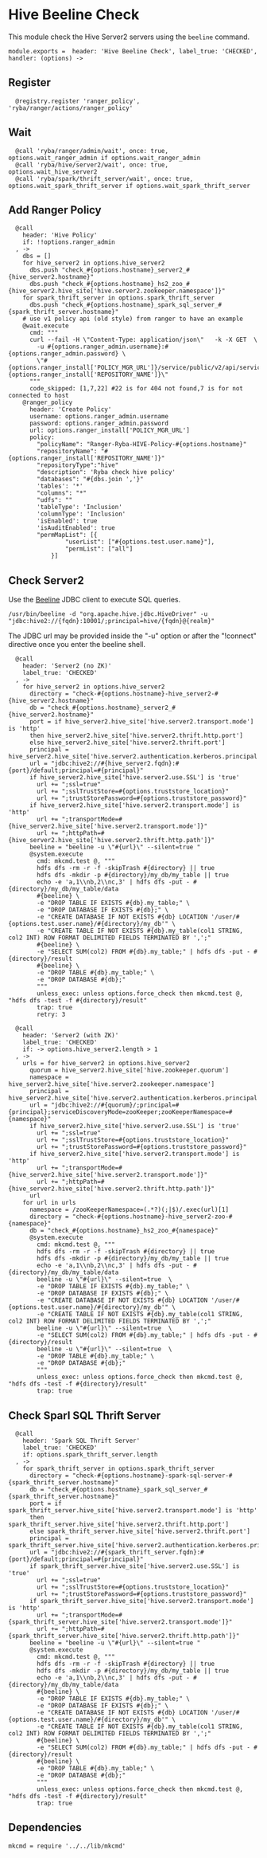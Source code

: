 
# Hive Beeline Check

This module check the Hive Server2 servers using the `beeline` command.

    module.exports =  header: 'Hive Beeline Check', label_true: 'CHECKED', handler: (options) ->

## Register

      @registry.register 'ranger_policy', 'ryba/ranger/actions/ranger_policy'

## Wait

      @call 'ryba/ranger/admin/wait', once: true, options.wait_ranger_admin if options.wait_ranger_admin
      @call 'ryba/hive/server2/wait', once: true, options.wait_hive_server2
      @call 'ryba/spark/thrift_server/wait', once: true, options.wait_spark_thrift_server if options.wait_spark_thrift_server

## Add Ranger Policy 

      @call
        header: 'Hive Policy'
        if: !!options.ranger_admin
      , ->
        dbs = []
        for hive_server2 in options.hive_server2
          dbs.push "check_#{options.hostname}_server2_#{hive_server2.hostname}"
          dbs.push "check_#{options.hostname}_hs2_zoo_#{hive_server2.hive_site['hive.server2.zookeeper.namespace']}"
        for spark_thrift_server in options.spark_thrift_server
          dbs.push "check_#{options.hostname}_spark_sql_server_#{spark_thrift_server.hostname}"
        # use v1 policy api (old style) from ranger to have an example
        @wait.execute
          cmd: """
          curl --fail -H \"Content-Type: application/json\"   -k -X GET  \
            -u #{options.ranger_admin.username}:#{options.ranger_admin.password} \
            \"#{options.ranger_install['POLICY_MGR_URL']}/service/public/v2/api/service/name/#{options.ranger_install['REPOSITORY_NAME']}\"
          """
          code_skipped: [1,7,22] #22 is for 404 not found,7 is for not connected to host
        @ranger_policy
          header: 'Create Policy'
          username: options.ranger_admin.username
          password: options.ranger_admin.password
          url: options.ranger_install['POLICY_MGR_URL']
          policy:
            "policyName": "Ranger-Ryba-HIVE-Policy-#{options.hostname}"
            "repositoryName": "#{options.ranger_install['REPOSITORY_NAME']}"
            "repositoryType":"hive"
            "description": 'Ryba check hive policy'
            "databases": "#{dbs.join ','}"
            'tables': '*'
            "columns": "*"
            "udfs": ""
            'tableType': 'Inclusion'
            'columnType': 'Inclusion'
            'isEnabled': true
            'isAuditEnabled': true
            "permMapList": [{
            		"userList": ["#{options.test.user.name}"],
            		"permList": ["all"]
            	}]

## Check Server2

Use the [Beeline][beeline] JDBC client to execute SQL queries.

```
/usr/bin/beeline -d "org.apache.hive.jdbc.HiveDriver" -u "jdbc:hive2://{fqdn}:10001/;principal=hive/{fqdn}@{realm}"
```

The JDBC url may be provided inside the "-u" option or after the "!connect"
directive once you enter the beeline shell.

      @call
        header: 'Server2 (no ZK)'
        label_true: 'CHECKED'
      , ->
        for hive_server2 in options.hive_server2
          directory = "check-#{options.hostname}-hive_server2-#{hive_server2.hostname}"
          db = "check_#{options.hostname}_server2_#{hive_server2.hostname}"
          port = if hive_server2.hive_site['hive.server2.transport.mode'] is 'http'
          then hive_server2.hive_site['hive.server2.thrift.http.port']
          else hive_server2.hive_site['hive.server2.thrift.port']
          principal = hive_server2.hive_site['hive.server2.authentication.kerberos.principal']
          url = "jdbc:hive2://#{hive_server2.fqdn}:#{port}/default;principal=#{principal}"
          if hive_server2.hive_site['hive.server2.use.SSL'] is 'true'
            url += ";ssl=true"
            url += ";sslTrustStore=#{options.truststore_location}"
            url += ";trustStorePassword=#{options.truststore_password}"
          if hive_server2.hive_site['hive.server2.transport.mode'] is 'http'
            url += ";transportMode=#{hive_server2.hive_site['hive.server2.transport.mode']}"
            url += ";httpPath=#{hive_server2.hive_site['hive.server2.thrift.http.path']}"
          beeline = "beeline -u \"#{url}\" --silent=true "
          @system.execute
            cmd: mkcmd.test @, """
            hdfs dfs -rm -r -f -skipTrash #{directory} || true
            hdfs dfs -mkdir -p #{directory}/my_db/my_table || true
            echo -e 'a,1\\nb,2\\nc,3' | hdfs dfs -put - #{directory}/my_db/my_table/data
            #{beeline} \
            -e "DROP TABLE IF EXISTS #{db}.my_table;" \
            -e "DROP DATABASE IF EXISTS #{db};" \
            -e "CREATE DATABASE IF NOT EXISTS #{db} LOCATION '/user/#{options.test.user.name}/#{directory}/my_db'" \
            -e "CREATE TABLE IF NOT EXISTS #{db}.my_table(col1 STRING, col2 INT) ROW FORMAT DELIMITED FIELDS TERMINATED BY ',';"
            #{beeline} \
            -e "SELECT SUM(col2) FROM #{db}.my_table;" | hdfs dfs -put - #{directory}/result
            #{beeline} \
            -e "DROP TABLE #{db}.my_table;" \
            -e "DROP DATABASE #{db};"
            """
            unless_exec: unless options.force_check then mkcmd.test @, "hdfs dfs -test -f #{directory}/result"
            trap: true
            retry: 3

      @call
        header: 'Server2 (with ZK)'
        label_true: 'CHECKED'
        if: -> options.hive_server2.length > 1
      , ->
        urls = for hive_server2 in options.hive_server2
          quorum = hive_server2.hive_site['hive.zookeeper.quorum']
          namespace = hive_server2.hive_site['hive.server2.zookeeper.namespace']
          principal = hive_server2.hive_site['hive.server2.authentication.kerberos.principal']
          url = "jdbc:hive2://#{quorum}/;principal=#{principal};serviceDiscoveryMode=zooKeeper;zooKeeperNamespace=#{namespace}"
          if hive_server2.hive_site['hive.server2.use.SSL'] is 'true'
            url += ";ssl=true"
            url += ";sslTrustStore=#{options.truststore_location}"
            url += ";trustStorePassword=#{options.truststore_password}"
          if hive_server2.hive_site['hive.server2.transport.mode'] is 'http'
            url += ";transportMode=#{hive_server2.hive_site['hive.server2.transport.mode']}"
            url += ";httpPath=#{hive_server2.hive_site['hive.server2.thrift.http.path']}"
          url
        for url in urls
          namespace = /zooKeeperNamespace=(.*?)(;|$)/.exec(url)[1]
          directory = "check-#{options.hostname}-hive_server2-zoo-#{namespace}"
          db = "check_#{options.hostname}_hs2_zoo_#{namespace}"
          @system.execute
            cmd: mkcmd.test @, """
            hdfs dfs -rm -r -f -skipTrash #{directory} || true
            hdfs dfs -mkdir -p #{directory}/my_db/my_table || true
            echo -e 'a,1\\nb,2\\nc,3' | hdfs dfs -put - #{directory}/my_db/my_table/data
            beeline -u \"#{url}\" --silent=true  \
            -e "DROP TABLE IF EXISTS #{db}.my_table;" \
            -e "DROP DATABASE IF EXISTS #{db};" \
            -e "CREATE DATABASE IF NOT EXISTS #{db} LOCATION '/user/#{options.test.user.name}/#{directory}/my_db'" \
            -e "CREATE TABLE IF NOT EXISTS #{db}.my_table(col1 STRING, col2 INT) ROW FORMAT DELIMITED FIELDS TERMINATED BY ',';"
            beeline -u \"#{url}\" --silent=true  \
            -e "SELECT SUM(col2) FROM #{db}.my_table;" | hdfs dfs -put - #{directory}/result
            beeline -u \"#{url}\" --silent=true  \
            -e "DROP TABLE #{db}.my_table;" \
            -e "DROP DATABASE #{db};"
            """
            unless_exec: unless options.force_check then mkcmd.test @, "hdfs dfs -test -f #{directory}/result"
            trap: true

## Check Sparl SQL Thrift Server

      
      @call
        header: 'Spark SQL Thrift Server'
        label_true: 'CHECKED'
        if: options.spark_thrift_server.length
      , ->
        for spark_thrift_server in options.spark_thrift_server
          directory = "check-#{options.hostname}-spark-sql-server-#{spark_thrift_server.hostname}"
          db = "check_#{options.hostname}_spark_sql_server_#{spark_thrift_server.hostname}"
          port = if spark_thrift_server.hive_site['hive.server2.transport.mode'] is 'http'
          then spark_thrift_server.hive_site['hive.server2.thrift.http.port']
          else spark_thrift_server.hive_site['hive.server2.thrift.port']
          principal = spark_thrift_server.hive_site['hive.server2.authentication.kerberos.principal']
          url = "jdbc:hive2://#{spark_thrift_server.fqdn}:#{port}/default;principal=#{principal}"
          if spark_thrift_server.hive_site['hive.server2.use.SSL'] is 'true'
            url += ";ssl=true"
            url += ";sslTrustStore=#{options.truststore_location}"
            url += ";trustStorePassword=#{options.truststore_password}"
          if spark_thrift_server.hive_site['hive.server2.transport.mode'] is 'http'
            url += ";transportMode=#{spark_thrift_server.hive_site['hive.server2.transport.mode']}"
            url += ";httpPath=#{spark_thrift_server.hive_site['hive.server2.thrift.http.path']}"
          beeline = "beeline -u \"#{url}\" --silent=true "
          @system.execute
            cmd: mkcmd.test @, """
            hdfs dfs -rm -r -f -skipTrash #{directory} || true
            hdfs dfs -mkdir -p #{directory}/my_db/my_table || true
            echo -e 'a,1\\nb,2\\nc,3' | hdfs dfs -put - #{directory}/my_db/my_table/data
            #{beeline} \
            -e "DROP TABLE IF EXISTS #{db}.my_table;" \
            -e "DROP DATABASE IF EXISTS #{db};" \
            -e "CREATE DATABASE IF NOT EXISTS #{db} LOCATION '/user/#{options.test.user.name}/#{directory}/my_db'" \
            -e "CREATE TABLE IF NOT EXISTS #{db}.my_table(col1 STRING, col2 INT) ROW FORMAT DELIMITED FIELDS TERMINATED BY ',';"
            #{beeline} \
            -e "SELECT SUM(col2) FROM #{db}.my_table;" | hdfs dfs -put - #{directory}/result
            #{beeline} \
            -e "DROP TABLE #{db}.my_table;" \
            -e "DROP DATABASE #{db};"
            """
            unless_exec: unless options.force_check then mkcmd.test @, "hdfs dfs -test -f #{directory}/result"
            trap: true

## Dependencies

    mkcmd = require '../../lib/mkcmd'

[hivecli]: https://cwiki.apache.org/confluence/display/Hive/LanguageManual+Cli
[beeline]: https://cwiki.apache.org/confluence/display/Hive/HiveServer2+Clients#HiveServer2Clients-Beeline%E2%80%93NewCommandLineShell
